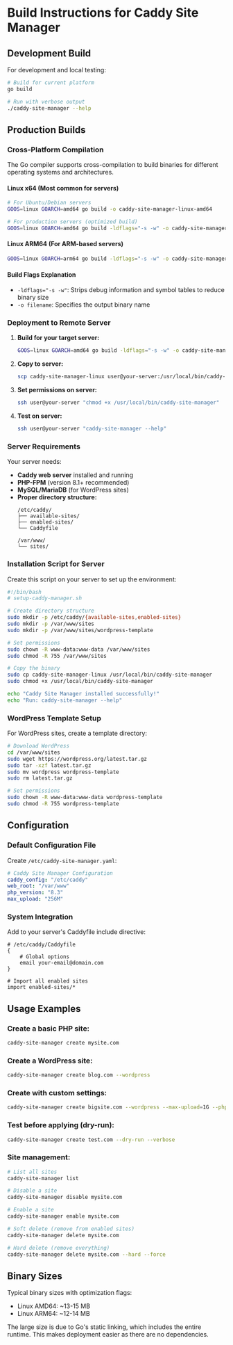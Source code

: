 # Build Instructions for Caddy Site Manager

## Development Build

For development and local testing:

```bash
# Build for current platform
go build

# Run with verbose output
./caddy-site-manager --help
```

## Production Builds

### Cross-Platform Compilation

The Go compiler supports cross-compilation to build binaries for different operating systems and architectures.

#### Linux x64 (Most common for servers)

```bash
# For Ubuntu/Debian servers
GOOS=linux GOARCH=amd64 go build -o caddy-site-manager-linux-amd64

# For production servers (optimized build)
GOOS=linux GOARCH=amd64 go build -ldflags="-s -w" -o caddy-site-manager-linux-amd64
```

#### Linux ARM64 (For ARM-based servers)

```bash
GOOS=linux GOARCH=arm64 go build -ldflags="-s -w" -o caddy-site-manager-linux-arm64
```

#### Build Flags Explanation

- `-ldflags="-s -w"`: Strips debug information and symbol tables to reduce binary size
- `-o filename`: Specifies the output binary name

### Deployment to Remote Server

1. **Build for your target server:**
   ```bash
   GOOS=linux GOARCH=amd64 go build -ldflags="-s -w" -o caddy-site-manager-linux
   ```

2. **Copy to server:**
   ```bash
   scp caddy-site-manager-linux user@your-server:/usr/local/bin/caddy-site-manager
   ```

3. **Set permissions on server:**
   ```bash
   ssh user@your-server "chmod +x /usr/local/bin/caddy-site-manager"
   ```

4. **Test on server:**
   ```bash
   ssh user@your-server "caddy-site-manager --help"
   ```

### Server Requirements

Your server needs:
- **Caddy web server** installed and running
- **PHP-FPM** (version 8.1+ recommended)
- **MySQL/MariaDB** (for WordPress sites)
- **Proper directory structure:**
  ```
  /etc/caddy/
  ├── available-sites/
  ├── enabled-sites/
  └── Caddyfile
  
  /var/www/
  └── sites/
  ```

### Installation Script for Server

Create this script on your server to set up the environment:

```bash
#!/bin/bash
# setup-caddy-manager.sh

# Create directory structure
sudo mkdir -p /etc/caddy/{available-sites,enabled-sites}
sudo mkdir -p /var/www/sites
sudo mkdir -p /var/www/sites/wordpress-template

# Set permissions
sudo chown -R www-data:www-data /var/www/sites
sudo chmod -R 755 /var/www/sites

# Copy the binary
sudo cp caddy-site-manager-linux /usr/local/bin/caddy-site-manager
sudo chmod +x /usr/local/bin/caddy-site-manager

echo "Caddy Site Manager installed successfully!"
echo "Run: caddy-site-manager --help"
```

### WordPress Template Setup

For WordPress sites, create a template directory:

```bash
# Download WordPress
cd /var/www/sites
sudo wget https://wordpress.org/latest.tar.gz
sudo tar -xzf latest.tar.gz
sudo mv wordpress wordpress-template
sudo rm latest.tar.gz

# Set permissions
sudo chown -R www-data:www-data wordpress-template
sudo chmod -R 755 wordpress-template
```

## Configuration

### Default Configuration File

Create `/etc/caddy-site-manager.yaml`:

```yaml
# Caddy Site Manager Configuration
caddy_config: "/etc/caddy"
web_root: "/var/www"
php_version: "8.3"
max_upload: "256M"
```

### System Integration

Add to your server's Caddyfile include directive:

```caddy
# /etc/caddy/Caddyfile
{
    # Global options
    email your-email@domain.com
}

# Import all enabled sites
import enabled-sites/*
```

## Usage Examples

### Create a basic PHP site:
```bash
caddy-site-manager create mysite.com
```

### Create a WordPress site:
```bash
caddy-site-manager create blog.com --wordpress
```

### Create with custom settings:
```bash
caddy-site-manager create bigsite.com --wordpress --max-upload=1G --php=8.2
```

### Test before applying (dry-run):
```bash
caddy-site-manager create test.com --dry-run --verbose
```

### Site management:
```bash
# List all sites
caddy-site-manager list

# Disable a site
caddy-site-manager disable mysite.com

# Enable a site
caddy-site-manager enable mysite.com

# Soft delete (remove from enabled sites)
caddy-site-manager delete mysite.com

# Hard delete (remove everything)
caddy-site-manager delete mysite.com --hard --force
```

## Binary Sizes

Typical binary sizes with optimization flags:
- Linux AMD64: ~13-15 MB
- Linux ARM64: ~12-14 MB

The large size is due to Go's static linking, which includes the entire runtime. This makes deployment easier as there are no dependencies.
